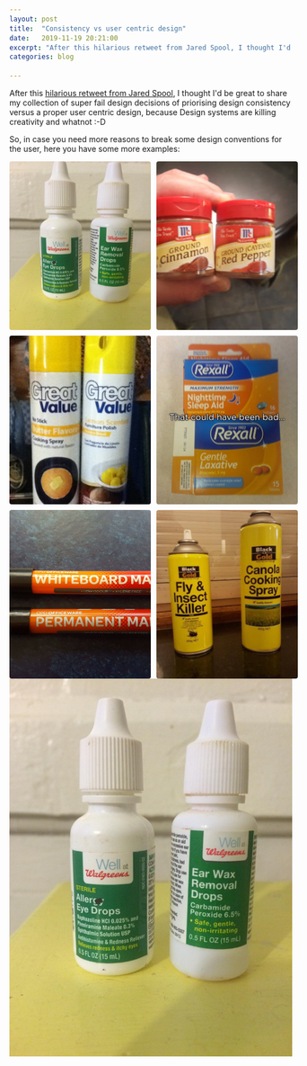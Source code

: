 ```yaml
---
layout: post
title:  "Consistency vs user centric design"
date:   2019-11-19 20:21:00
excerpt: "After this hilarious retweet from Jared Spool, I thought I'd be great to"
categories: blog

---
```


After this [hilarious retweet from Jared Spool](https://twitter.com/jmspool/status/1193719439772078080), I thought I'd be great to share my collection of super fail design decisions of priorising design consistency versus a proper user centric design, because Design systems are killing creativity and whatnot :-D

So, in case you need more reasons to break some design conventions for the user, here you have some more examples:

<div class="consistency-gallery">
  <img class="consistency-gallery--item" src="/images/consistency-1.jpg" />
  <img class="consistency-gallery--item" src="/images/consistency-2.jpg" />
  <img class="consistency-gallery--item" src="/images/consistency-3.jpg" />
  <img class="consistency-gallery--item" src="/images/consistency-4.jpg" />
  <img class="consistency-gallery--item" src="/images/consistency-5.jpg" />
  <img class="consistency-gallery--item" src="/images/consistency-6.jpg" />
</div>

<a href="/images/consistency-1.jpg">
  <img src="/images/consistency-1.jpg" />
</a>

<style>
  .consistency-gallery--item {
    object-fit: cover;
    width: 100%;
    height: 300px;
    border-radius: 4px;
    margin-bottom: 10px
  }
  @media only screen and (min-width: 500px) {
    .consistency-gallery {
      display: grid;
      grid-gap: 10px;
      grid-template-columns: 50% 50%;
    } 
    .consistency-gallery--item {
      margin-bottom: 0px
    }
  }
</style>

<script type="text/javascript" 
    src="https://cdnjs.cloudflare.com/ajax/libs/luminous-lightbox/2.3.2/luminous.min.js"></script>
<script type="text/javascript">
  new Luminous(document.querySelector("a"));
</script>
